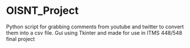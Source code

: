 # OISNT_Project
Python script for grabbing comments from youtube and twitter to convert them into a csv file.  Gui using Tkinter and made for use in ITMS 448/548 final project
